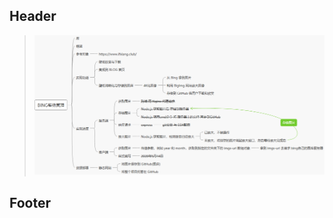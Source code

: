 ## Header

> ![img](https://github.com/catx1726/Bing-Img-Repo/blob/master/imgs/2020-05-09_10-07.png)

## Footer